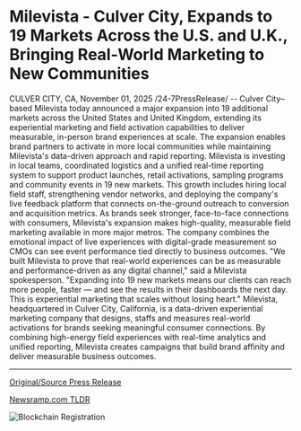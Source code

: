 # Milevista - Culver City, Expands to 19 Markets Across the U.S. and U.K., Bringing Real-World Marketing to New Communities

CULVER CITY, CA, November 01, 2025 /24-7PressRelease/ -- Culver City–based Milevista today announced a major expansion into 19 additional markets across the United States and United Kingdom, extending its experiential marketing and field activation capabilities to deliver measurable, in-person brand experiences at scale. The expansion enables brand partners to activate in more local communities while maintaining Milevista's data-driven approach and rapid reporting.  Milevista is investing in local teams, coordinated logistics and a unified real-time reporting system to support product launches, retail activations, sampling programs and community events in 19 new markets. This growth includes hiring local field staff, strengthening vendor networks, and deploying the company's live feedback platform that connects on-the-ground outreach to conversion and acquisition metrics.  As brands seek stronger, face-to-face connections with consumers, Milevista's expansion makes high-quality, measurable field marketing available in more major metros. The company combines the emotional impact of live experiences with digital-grade measurement so CMOs can see event performance tied directly to business outcomes.  "We built Milevista to prove that real-world experiences can be as measurable and performance-driven as any digital channel," said a Milevista spokesperson. "Expanding into 19 new markets means our clients can reach more people, faster — and see the results in their dashboards the next day. This is experiential marketing that scales without losing heart."  Milevista, headquartered in Culver City, California, is a data-driven experiential marketing company that designs, staffs and measures real-world activations for brands seeking meaningful consumer connections. By combining high-energy field experiences with real-time analytics and unified reporting, Milevista creates campaigns that build brand affinity and deliver measurable business outcomes. 

---

[Original/Source Press Release](https://www.24-7pressrelease.com/press-release/528325/milevista-culver-city-expands-to-19-markets-across-the-us-and-uk-bringing-real-world-marketing-to-new-communities)
                    

[Newsramp.com TLDR](https://newsramp.com/curated-news/milevista-expands-to-19-new-markets-with-data-driven-experiential-marketing/6595fccd4057957d8d505f3a22210dba) 

 

 



![Blockchain Registration](https://cdn.newsramp.app/24-7PressRelease/qrcode/2511/1/keepJ76_.webp)